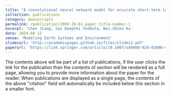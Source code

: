 ```yaml
---
title: "A convolutional neural network model for accurate short-term leaf area index prediction"
collection: publications
category: manuscripts
permalink: /publication/2009-10-01-paper-title-number-1
excerpt: 'Chen Jiang, Sai Deepthi Yeddula, Wei‑Shinn Ku'
date: 2024-08-12
venue: 'Modeling Earth Systems and Environment'
slidesurl: 'http://academicpages.github.io/files/slides1.pdf'
paperurl: 'https://link.springer.com/article/10.1007/s40808-024-02090-4'
---
```


The contents above will be part of a list of publications, if the user clicks the link for the publication than the contents of section will be rendered as a full page, allowing you to provide more information about the paper for the reader. When publications are displayed as a single page, the contents of the above "citation" field will automatically be included below this section in a smaller font.